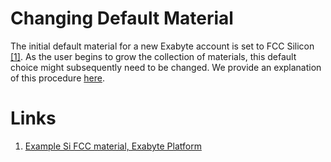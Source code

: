 # Changing Default Material

The initial default material for a new Exabyte account is set to FCC Silicon [[1]](#links). As the user begins to grow the collection of materials, this default choice might subsequently need to be changed. We provide an explanation of this procedure [here](/entities-general/actions/set-default.md).

# Links

1. [Example Si FCC material, Exabyte Platform](https://platform.exabyte.io/exabyte-io/materials/cMK8Z5hZMo23iDb9Z)
